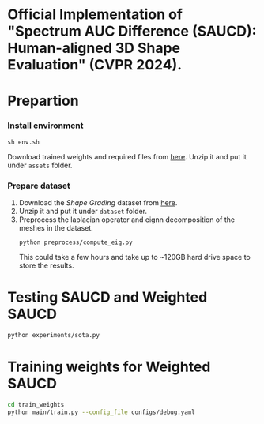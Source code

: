 # Official Implementation of "Spectrum AUC Difference (SAUCD): Human-aligned 3D Shape Evaluation" (CVPR 2024).

# Prepartion

### Install environment
```
sh env.sh
```

Download trained weights and required files from [here](). Unzip it and put it under ```assets``` folder.


### Prepare dataset
1. Download the *Shape Grading* dataset from [here]().
2. Unzip it and put it under ```dataset``` folder.
3. Preprocess the laplacian operater and eignn decomposition of the meshes in the dataset.
    ```
    python preprocess/compute_eig.py
    ```
    This could take a few hours and take up to ~120GB hard drive space to store the results.

### 

# Testing SAUCD and Weighted SAUCD
```bash
python experiments/sota.py 
```
# Training weights for Weighted SAUCD
```bash
cd train_weights
python main/train.py --config_file configs/debug.yaml
```
